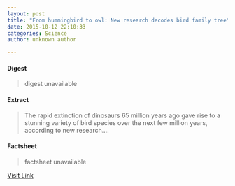 ```yaml
---
layout: post
title: "From hummingbird to owl: New research decodes bird family tree"
date: 2015-10-12 22:10:33
categories: Science
author: unknown author

---
```



#### Digest
>digest unavailable

#### Extract
>The rapid extinction of dinosaurs 65 million years ago gave rise to a stunning variety of bird species over the next few million years, according to new research....

#### Factsheet
>factsheet unavailable

[Visit Link](http://www.sciencedaily.com/releases/2015/10/151012181033.htm)


